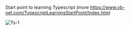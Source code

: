 Start point to learning Typescript (more https://www.vb-net.com/TypescriptLearningStartPoint/Index.htm)

![Ts-1](https://github.com/AAlex-11/TypescriptLearningStartPoint/assets/138773344/174cbabc-d790-4847-8f09-e5754ccefd27)
